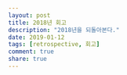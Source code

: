 ```yaml
---
layout: post
title: 2018년 회고
description: "2018년을 되돌아본다."
date: 2019-01-12
tags: [retrospective, 회고]
comment: true
share: true
---
```

